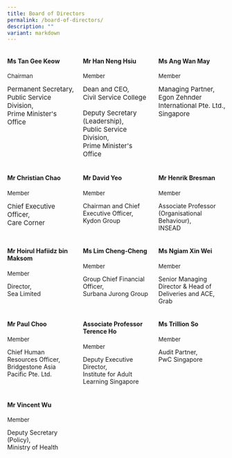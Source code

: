 ```yaml
---
title: Board of Directors
permalink: /board-of-directors/
description: ""
variant: markdown
---
```

<style>

.grid-container{
display: grid;
grid-template-columns: 1fr 1fr 1fr;
grid-gap: 20px;

}

.BOD-float-child{

}

.role{
font-size: 13px;

}

.TheTitles{
font-size: 15px;

}

  

</style>

<div class="grid-container">

<div class="BOD-float-child"><h4>Ms Tan Gee Keow</h4>
<p class="role">Chairman</p>
<div class="TheTitles">Permanent Secretary,</div>
<div class="TheTitles">Public Service Division,</div>
<div class="TheTitles">Prime Minister's Office</div>
</div>

<div class="BOD-float-child">

<h4>Mr Han Neng Hsiu</h4>
<p class="role">Member</p>
<div class="TheTitles">Dean and CEO,</div>
<div class="TheTitles">Civil Service College</div>&nbsp;
<div class="TheTitles">Deputy Secretary (Leadership),</div>
<div class="TheTitles">Public Service Division,</div>
<div class="TheTitles">Prime Minister's Office</div>
</div>

<div class="BOD-float-child">

<h4>Ms Ang Wan May</h4>
<p class="role">Member</p>
<div class="TheTitles">Managing Partner,</div>
<div class="TheTitles">Egon Zehnder International Pte. Ltd., Singapore</div>
</div>

</div>

<br>

<div class="grid-container">

<div class="BOD-float-child">

<h4>Mr Christian Chao</h4>
<p class="role">Member</p>
<div class="TheTitles">Chief Executive Officer,</div>
<div class="TheTitles">Care Corner</div>
</div>

<div class="BOD-float-child"><h4>Mr David Yeo</h4>
<p class="role">Member</p>
<div class="TheTitle">Chairman and Chief Executive Officer,</div>
<div class="TheTitle">Kydon Group</div>
</div>
	
<div class="BOD-float-child"><h4>Mr Henrik Bresman</h4>
<p class="role">Member</p>
<div class="TheTitle">Associate Professor (Organisational Behaviour),</div>
<div class="TheTitle">INSEAD</div>
</div>

</div>

<br>

<div class="grid-container">

<div class="BOD-float-child"><h4>Mr Hoirul Hafiidz bin Maksom</h4>
<p class="role">Member</p>
<div class="TheTitle">Director,</div>
<div class="TheTitle">Sea Limited</div>

</div>
<div class="BOD-float-child"><h4>Ms Lim Cheng-Cheng</h4>
<p class="role">Member</p>
<div class="TheTitle">Group Chief Financial Officer,</div>
<div class="TheTitle">Surbana Jurong Group</div>
</div>

<div class="BOD-float-child"><h4>Ms Ngiam Xin Wei</h4><p class="role">Member</p>
<div class="TheTitle">Senior Managing Director &amp; Head of Deliveries and ACE,</div>
<div class="TheTitle">Grab</div>
</div>

</div>

<br>

<div class="grid-container">

<div class="BOD-float-child"><h4>Mr Paul Choo</h4><p class="role">Member</p>
<div class="TheTitle">Chief Human Resources Officer,</div>
<div class="TheTitle">Bridgestone Asia Pacific Pte. Ltd.</div>
</div>

<div class="BOD-float-child"><h4>Associate Professor Terence Ho</h4>
<p class="role">Member</p>
<div class="TheTitle">Deputy Executive Director, </div>
<div class="TheTitle">Institute for Adult Learning Singapore</div>
</div>

<div class="BOD-float-child"><h4>Ms Trillion So</h4>
<p class="role">Member</p>
<div class="TheTitle">Audit Partner,</div>
<div class="TheTitle">PwC Singapore</div>

</div>

</div>

<br>

<div class="grid-container">

<div class="BOD-float-child"><h4>Mr Vincent Wu</h4>
<p class="role">Member</p>
<div class="TheTitle">Deputy Secretary (Policy),</div>
<div class="TheTitle">Ministry of Health</div>


</div>

<div class="BOD-float-child"></div>

</div>